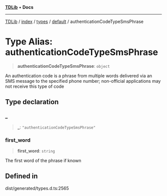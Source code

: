 [**TDLib**](../../../../../../README.md) • **Docs**

***

[TDLib](../../../../../../modules.md) / [index](../../../../../README.md) / [types](../../../README.md) / [default](../README.md) / authenticationCodeTypeSmsPhrase

# Type Alias: authenticationCodeTypeSmsPhrase

> **authenticationCodeTypeSmsPhrase**: `object`

An authentication code is a phrase from multiple words delivered via an SMS message to the specified phone number; non-official applications may not receive this type of code

## Type declaration

### \_

> **\_**: `"authenticationCodeTypeSmsPhrase"`

### first\_word

> **first\_word**: `string`

The first word of the phrase if known

## Defined in

dist/generated/types.d.ts:2565
